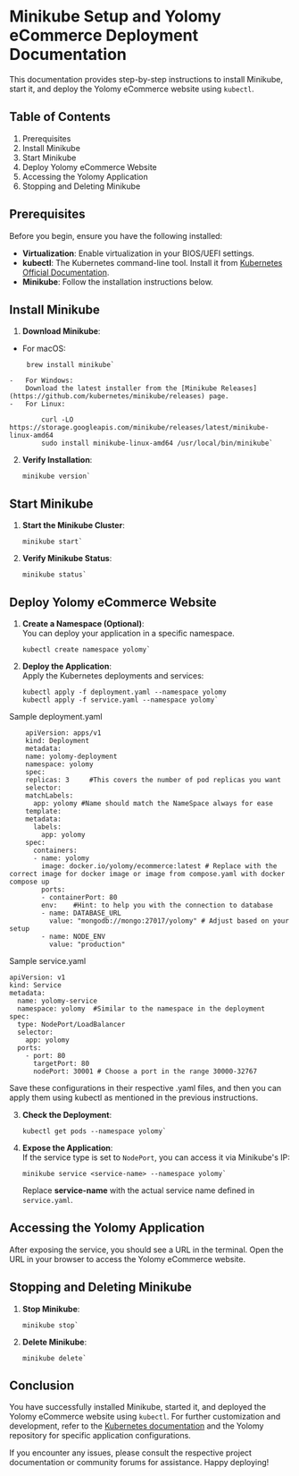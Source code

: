 # Minikube Setup and Yolomy eCommerce Deployment Documentation
This documentation provides step-by-step instructions to install Minikube, start it, and deploy the Yolomy eCommerce website using `kubectl`.

## Table of Contents
1. Prerequisites
2. Install Minikube
3. Start Minikube
4. Deploy Yolomy eCommerce Website
5. Accessing the Yolomy Application
6. Stopping and Deleting Minikube

## Prerequisites
Before you begin, ensure you have the following installed:

-   **Virtualization**: Enable virtualization in your BIOS/UEFI settings.
-   **kubectl**: The Kubernetes command-line tool. Install it from [Kubernetes Official Documentation](https://kubernetes.io/docs/tasks/tools/install-kubectl/).
-   **Minikube**: Follow the installation instructions below.

## Install Minikube

1.  **Download Minikube**:
    
   -   For macOS:
        
		    brew install minikube` 
        
    -   For Windows:  
        Download the latest installer from the [Minikube Releases](https://github.com/kubernetes/minikube/releases) page.
    -   For Linux:
        
        	curl -LO https://storage.googleapis.com/minikube/releases/latest/minikube-linux-amd64
        	sudo install minikube-linux-amd64 /usr/local/bin/minikube` 
        
2.  **Verify Installation**:
    
		minikube version` 
    
## Start Minikube
1.  **Start the Minikube Cluster**:
    
	    minikube start` 
2.  **Verify Minikube Status**:
    
	    minikube status` 

## Deploy Yolomy eCommerce Website
  
1.  **Create a Namespace (Optional)**:  
    You can deploy your application in a specific namespace.
    
	    kubectl create namespace yolomy` 
    
2.  **Deploy the Application**:  
    Apply the Kubernetes deployments and services:
    
	    kubectl apply -f deployment.yaml --namespace yolomy
	    kubectl apply -f service.yaml --namespace yolomy` 

Sample deployment.yaml

        apiVersion: apps/v1
        kind: Deployment
        metadata:
        name: yolomy-deployment
        namespace: yolomy		
        spec:
        replicas: 3 	#This covers the number of pod replicas you want
        selector:
        matchLabels:
          app: yolomy #Name should match the NameSpace always for ease
        template:
        metadata:
          labels:
            app: yolomy
        spec:
          containers:
          - name: yolomy
            image: docker.io/yolomy/ecommerce:latest # Replace with the correct image for docker image or image from compose.yaml with docker compose up
            ports:
            - containerPort: 80
            env:	#Hint: to help you with the connection to database
            - name: DATABASE_URL
              value: "mongodb://mongo:27017/yolomy" # Adjust based on your setup
            - name: NODE_ENV
              value: "production"

Sample service.yaml

    apiVersion: v1
    kind: Service
    metadata:
      name: yolomy-service
      namespace: yolomy  #Similar to the namespace in the deployment
    spec:
      type: NodePort/LoadBalancer
      selector:
        app: yolomy
      ports:
        - port: 80
          targetPort: 80
          nodePort: 30001 # Choose a port in the range 30000-32767

Save these configurations in their respective .yaml files, and then you can apply them using kubectl as mentioned in the previous instructions.

3.  **Check the Deployment**:
    
	    kubectl get pods --namespace yolomy` 
    
4.  **Expose the Application**:  
    If the service type is set to `NodePort`, you can access it via Minikube's IP:
    
	    minikube service <service-name> --namespace yolomy` 

	Replace **service-name** with the actual service name defined in `service.yaml`.
    

## Accessing the Yolomy Application

After exposing the service, you should see a URL in the terminal. Open the URL in your browser to access the Yolomy eCommerce website.

## Stopping and Deleting Minikube

1.  **Stop Minikube**:
    
	    minikube stop` 
    
2.  **Delete Minikube**:
    
	    minikube delete` 
    

## Conclusion
You have successfully installed Minikube, started it, and deployed the Yolomy eCommerce website using `kubectl`. For further customization and development, refer to the [Kubernetes documentation](https://kubernetes.io/docs/home/) and the Yolomy repository for specific application configurations.

If you encounter any issues, please consult the respective project documentation or community forums for assistance. Happy deploying!
